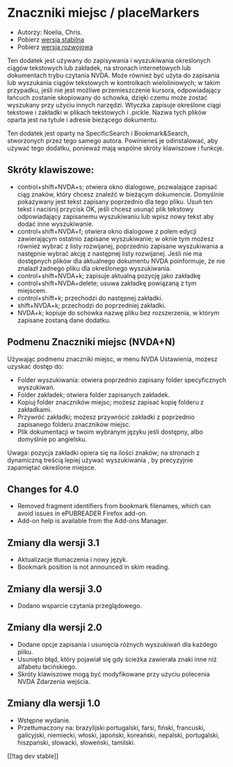 # Znaczniki miejsc / placeMarkers #

* Autorzy: Noelia, Chris.
* Pobierz [wersja stabilna][1]
* Pobierz [wersja rozwojowa][2]

Ten dodatek jest używany do zapisywania i wyszukiwania określonych ciągów
tekstowych lub zakładek, na stronach internetowych lub dokumentach trybu
czytania NVDA.  Może również być użyta do zapisania lub wyszukania ciągów
tekstowych w kontrolkach wieloliniowych; w takim przypadku, jeśli nie jest
możliwe przemieszczenie kursora, odpowiadający łańcuch zostanie skopiowany
do schowka, dzięki czemu może zostać wyszukany przy użyciu innych narzędzi.
Wtyczka zapisuje określone ciągi tekstowe i zakładki w plikach tekstowych i
.pickle. Nazwa tych plików oparta jest na tytule i adresie bieżącego
dokumentu.

Ten dodatek jest oparty na SpecificSearch i Bookmark&Search, stworzonych
przez tego samego autora. Powinieneś je odinstalować, aby używać tego
dodatku, ponieważ mają wspólne skróty klawiszowe i funkcje.

## Skróty klawiszowe: ##

*	control+shift+NVDA+s; otwiera okno dialogowe, pozwalające zapisać ciąg znaków, który chcesz znaleźć w bieżącym dokumencie. Domyślnie pokazywany jest tekst zapisany poprzednio dla tego pliku. Usuń ten tekst i naciśnij przycisk OK, jeśli chcesz usunąć plik tekstowy odpowiadający zapisanemu wyszukiwaniu lub wpisz nowy tekst aby dodać inne wyszukiwanie.
*	control+shift+NVDA+f; otwiera okno dialogowe z polem edycji zawierającym ostatnio zapisane wyszukiwanie; w oknie tym możesz również wybrać z listy rozwijanej, poprzednio zapisane wyszukiwania a następnie wybrać akcję z następnej listy rozwijanej. Jeśli nie ma dostępnych plików dla aktualnego dokumentu NVDA  poinformuje, że nie znalazł żadnego pliku dla określonego wyszukiwania.
*	control+shift+NVDA+k; zapisuje aktualną pozycję jako zakładkę
*	control+shift+NVDA+delete; usuwa zakładkę powiązaną z tym miejscem.
*	control+shift+k; przechodzi do następnej zakładki.
*	shift+NVDA+k; przechodzi do poprzedniej zakładki.
*	NVDA+k; kopiuje do schowka nazwę pliku bez rozszerzenia, w którym zapisane zostaną dane dodatku.

## Podmenu Znaczniki miejsc (NVDA+N) ##


Używając podmenu znaczniki miejsc, w menu NVDA Ustawienia, możesz uzyskać
dostęp do:

*	Folder wyszukiwania: otwiera poprzednio zapisany folder specyficznych
  wyszukiwań.
*	Folder zakładek; otwiera folder zapisanych zakładek.
*	Kopiuj folder znaczników miejsc; możesz zapisać kopię folderu z
  zakładkami.
*	Przywróć zakładki; możesz przywrócić zakładki z poprzednio zapisanego
  folderu znaczników miejsc.
*	Plik dokumentacji w twoim wybranym języku jeśli dostępny, albo domyślnie
  po angielsku.

Uwaga: pozycja zakładki opiera się na ilości znaków; na stronach z
dynamiczną treścią lepiej używać wyszukiwania , by precyzyjnie zapamiętać
określone miejsce.

## Changes for 4.0 ##
* Removed fragment identifiers from bookmark filenames, which can avoid
  issues in ePUBREADER Firefox add-on.
* Add-on help is available from the Add-ons Manager.

## Zmiany dla wersji 3.1 ##
* Aktualizacje tłumaczenia i nowy język.
* Bookmark position is not announced in skim reading.

## Zmiany dla wersji 3.0 ##
* Dodano wsparcie czytania przeglądowego.

## Zmiany dla wersji 2.0 ##
* Dodane opcje zapisania i usunięcia różnych wyszukiwań dla każdego pliku.
* Usunięto błąd, który pojawiał się gdy ścieżka zawierała znaki inne niż
  alfabetu łacińskiego.
* Skróty klawiszowe mogą być modyfikowane przy użyciu polecenia NVDA
  Zdarzenia wejścia.


## Zmiany dla wersji 1.0 ##
* Wstępne wydanie.
* Przetłumaczony na: brazylijski portugalski, farsi, fiński, francuski,
  galicyjski, niemiecki, włoski, japoński, koreański, nepalski, portugalski,
  hiszpański, słowacki, słoweński, tamilski.

[[!tag dev stable]]

[1]: http://addons.nvda-project.org/files/get.php?file=pm

[2]: http://addons.nvda-project.org/files/get.php?file=pm-dev
